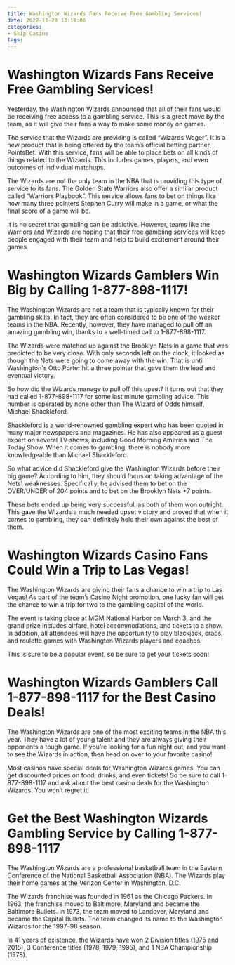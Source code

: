 ```yaml
---
title: Washington Wizards Fans Receive Free Gambling Services!
date: 2022-11-20 13:18:06
categories:
- Skip Casino
tags:
---
```



#  Washington Wizards Fans Receive Free Gambling Services!

Yesterday, the Washington Wizards announced that all of their fans would be receiving free access to a gambling service. This is a great move by the team, as it will give their fans a way to make some money on games.

The service that the Wizards are providing is called “Wizards Wager”. It is a new product that is being offered by the team’s official betting partner, PointsBet. With this service, fans will be able to place bets on all kinds of things related to the Wizards. This includes games, players, and even outcomes of individual matchups.

The Wizards are not the only team in the NBA that is providing this type of service to its fans. The Golden State Warriors also offer a similar product called “Warriors Playbook”. This service allows fans to bet on things like how many three pointers Stephen Curry will make in a game, or what the final score of a game will be.

It is no secret that gambling can be addictive. However, teams like the Warriors and Wizards are hoping that their free gambling services will keep people engaged with their team and help to build excitement around their games.

#  Washington Wizards Gamblers Win Big by Calling 1-877-898-1117!

The Washington Wizards are not a team that is typically known for their gambling skills. In fact, they are often considered to be one of the weaker teams in the NBA. Recently, however, they have managed to pull off an amazing gambling win, thanks to a well-timed call to 1-877-898-1117.

The Wizards were matched up against the Brooklyn Nets in a game that was predicted to be very close. With only seconds left on the clock, it looked as though the Nets were going to come away with the win. That is until Washington's Otto Porter hit a three pointer that gave them the lead and eventual victory.

So how did the Wizards manage to pull off this upset? It turns out that they had called 1-877-898-1117 for some last minute gambling advice. This number is operated by none other than The Wizard of Odds himself, Michael Shackleford.

Shackleford is a world-renowned gambling expert who has been quoted in many major newspapers and magazines. He has also appeared as a guest expert on several TV shows, including Good Morning America and The Today Show. When it comes to gambling, there is nobody more knowledgeable than Michael Shackleford.

So what advice did Shackleford give the Washington Wizards before their big game? According to him, they should focus on taking advantage of the Nets' weaknesses. Specifically, he advised them to bet on the OVER/UNDER of 204 points and to bet on the Brooklyn Nets +7 points.

These bets ended up being very successful, as both of them won outright. This gave the Wizards a much needed upset victory and proved that when it comes to gambling, they can definitely hold their own against the best of them.

#  Washington Wizards Casino Fans Could Win a Trip to Las Vegas!

The Washington Wizards are giving their fans a chance to win a trip to Las Vegas! As part of the team’s Casino Night promotion, one lucky fan will get the chance to win a trip for two to the gambling capital of the world.

The event is taking place at MGM National Harbor on March 3, and the grand prize includes airfare, hotel accommodations, and tickets to a show. In addition, all attendees will have the opportunity to play blackjack, craps, and roulette games with Washington Wizards players and coaches.

This is sure to be a popular event, so be sure to get your tickets soon!

#  Washington Wizards Gamblers Call 1-877-898-1117 for the Best Casino Deals!

The Washington Wizards are one of the most exciting teams in the NBA this year. They have a lot of young talent and they are always giving their opponents a tough game. If you’re looking for a fun night out, and you want to see the Wizards in action, then head on over to your favorite casino!

Most casinos have special deals for Washington Wizards games. You can get discounted prices on food, drinks, and even tickets! So be sure to call 1-877-898-1117 and ask about the best casino deals for the Washington Wizards. You won’t regret it!

#  Get the Best Washington Wizards Gambling Service by Calling 1-877-898-1117

The Washington Wizards are a professional basketball team in the Eastern Conference of the National Basketball Association (NBA). The Wizards play their home games at the Verizon Center in Washington, D.C.

The Wizards franchise was founded in 1961 as the Chicago Packers. In 1963, the franchise moved to Baltimore, Maryland and became the Baltimore Bullets. In 1973, the team moved to Landover, Maryland and became the Capital Bullets. The team changed its name to the Washington Wizards for the 1997–98 season.

In 41 years of existence, the Wizards have won 2 Division titles (1975 and 2015), 3 Conference titles (1978, 1979, 1995), and 1 NBA Championship (1978).